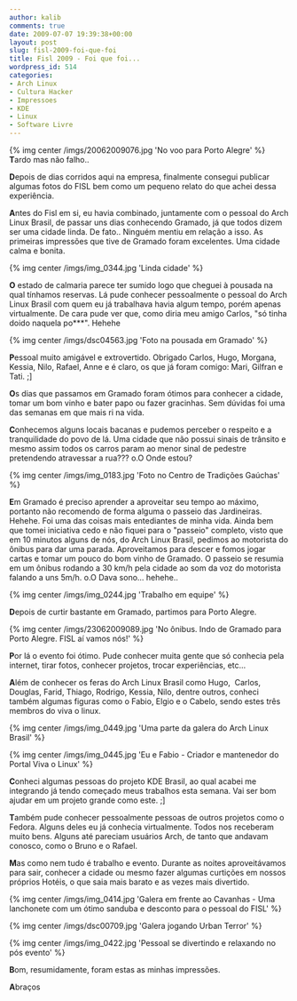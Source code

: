 ```yaml
---
author: kalib
comments: true
date: 2009-07-07 19:39:38+00:00
layout: post
slug: fisl-2009-foi-que-foi
title: Fisl 2009 - Foi que foi...
wordpress_id: 514
categories:
- Arch Linux
- Cultura Hacker
- Impressoes
- KDE
- Linux
- Software Livre
---
```

{% img center /imgs/20062009076.jpg 'No voo para Porto Alegre' %}
**T**ardo mas não falho..

**D**epois de dias corridos aqui na empresa, finalmente consegui publicar algumas fotos do FISL bem como um pequeno relato do que achei dessa experiência.

**A**ntes do Fisl em si, eu havia combinado, juntamente com o pessoal do Arch Linux Brasil, de passar uns dias conhecendo Gramado, já que todos dizem ser uma cidade linda. De fato.. Ninguém mentiu em relação a isso. As primeiras impressões que tive de Gramado foram excelentes. Uma cidade calma e bonita.

{% img center /imgs/img_0344.jpg 'Linda cidade' %}

**O** estado de calmaria parece ter sumido logo que cheguei à pousada na qual tínhamos reservas. Lá pude conhecer pessoalmente o pessoal do Arch Linux Brasil com quem eu já trabalhava havia algum tempo, porém apenas virtualmente. De cara pude ver que, como diria meu amigo Carlos, "só tinha doido naquela po***". Hehehe

{% img center /imgs/dsc04563.jpg 'Foto na pousada em Gramado' %}

**P**essoal muito amigável e extrovertido. Obrigado Carlos, Hugo, Morgana, Kessia, Nilo, Rafael, Anne e é claro, os que já foram comigo: Mari, Gilfran e Tati. ;]

**O**s dias que passamos em Gramado foram ótimos para conhecer a cidade, tomar um bom vinho e bater papo ou fazer gracinhas. Sem dúvidas foi uma das semanas em que mais ri na vida.

**C**onhecemos alguns locais bacanas e pudemos perceber o respeito e a tranquilidade do povo de lá. Uma cidade que não possui sinais de trânsito e mesmo assim todos os carros param ao menor sinal de pedestre pretendendo atravessar a rua??? o.O Onde estou?

{% img center /imgs/img_0183.jpg 'Foto no Centro de Tradições Gaúchas' %}

**E**m Gramado é preciso aprender a aproveitar seu tempo ao máximo, portanto não recomendo de forma alguma o passeio das Jardineiras. Hehehe. Foi uma das coisas mais entediantes de minha vida. Ainda bem que tomei iniciativa cedo e não fiquei para o "passeio" completo, visto que em 10 minutos alguns de nós, do Arch Linux Brasil, pedimos ao motorista do ônibus para dar uma parada. Aproveitamos para descer e fomos jogar cartas e tomar um pouco do bom vinho de Gramado. O passeio se resumia em um ônibus rodando a 30 km/h pela cidade ao som da voz do motorista falando a uns 5m/h. o.O Dava sono... hehehe..

{% img center /imgs/img_0244.jpg 'Trabalho em equipe' %}

**D**epois de curtir bastante em Gramado, partimos para Porto Alegre.

{% img center /imgs/23062009089.jpg 'No ônibus. Indo de Gramado para Porto Alegre. FISL aí vamos nós!' %}

**P**or lá o evento foi ótimo. Pude conhecer muita gente que só conhecia pela internet, tirar fotos, conhecer projetos, trocar experiências, etc...

**A**lém de conhecer os feras do Arch Linux Brasil como Hugo,  Carlos, Douglas, Farid, Thiago, Rodrigo, Kessia, Nilo, dentre outros, conheci também algumas figuras como o Fabio, Elgio e o Cabelo, sendo estes três membros do viva o linux.

{% img center /imgs/img_0449.jpg 'Uma parte da galera do Arch Linux Brasil' %}

{% img center /imgs/img_0445.jpg 'Eu e Fabio - Criador e mantenedor do Portal Viva o Linux' %}

**C**onheci algumas pessoas do projeto KDE Brasil, ao qual acabei me integrando já tendo começado meus trabalhos esta semana. Vai ser bom ajudar em um projeto grande como este. ;]

**T**ambém pude conhecer pessoalmente pessoas de outros projetos como o Fedora. Alguns deles eu já conhecia virtualmente. Todos nos receberam muito bens. Alguns até pareciam usuários Arch, de tanto que andavam conosco, como o Bruno e o Rafael.

**M**as como nem tudo é trabalho e evento. Durante as noites aproveitávamos para sair, conhecer a cidade ou mesmo fazer algumas curtições em nossos próprios Hotéis, o que saia mais barato e as vezes mais divertido.

{% img center /imgs/img_0414.jpg 'Galera em frente ao Cavanhas - Uma lanchonete com um ótimo sanduba e desconto para o pessoal do FISL' %}


{% img center /imgs/dsc00709.jpg 'Galera jogando Urban Terror' %}

{% img center /imgs/img_0422.jpg 'Pessoal se divertindo e relaxando no pós evento' %}

**B**om, resumidamente, foram estas as minhas impressões. 

**A**braços